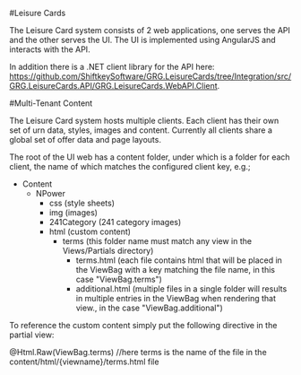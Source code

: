 #Leisure Cards

The Leisure Card system consists of 2 web applications, one serves the API and the other serves the UI.  The UI is implemented using AngularJS and interacts with the API. 

In addition there is a .NET client library for the API here: https://github.com/ShiftkeySoftware/GRG.LeisureCards/tree/Integration/src/GRG.LeisureCards.API/GRG.LeisureCards.WebAPI.Client.

#Multi-Tenant Content

The Leisure Card system hosts multiple clients.  Each client has their own set of urn data, styles, images and content.  Currently all clients share a global set of offer data and page layouts.

The root of the UI web has a content folder, under which is a folder for each client, the name of which matches the configured client key, e.g.;

- Content
  - NPower
    - css (style sheets)
	- img (images) 
	- 241Category (241 category images)
	- html (custom content)
	  - terms (this folder name must match any view in the Views/Partials directory)
	    - terms.html (each file contains html that will be placed in the ViewBag with a key matching the file name, in this case "ViewBag.terms")
		- additional.html (multiple files in a single folder will results in multiple entries in the ViewBag when rendering that view., in the case "ViewBag.additional")

To reference the custom content simply put the following directive in the partial view:

 @Html.Raw(ViewBag.terms) //here terms is the name of the file in the content/html/{viewname}/terms.html file



